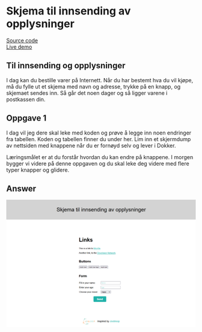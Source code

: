 # Skjema til innsending av opplysninger

[Source code](https://github.com/chriskodehub/KH-4_Skjema-til-nnsending-av-opplysninger)  
[Live demo](https://chriskodehub.github.io/KH-4_Skjema-til-nnsending-av-opplysninger/)

## Til innsending og opplysninger
I dag kan du bestille varer på Internett. Når du har bestemt hva du vil kjøpe, må du fylle ut et skjema med navn og adresse, trykke på en knapp, og skjemaet sendes inn. Så går det noen dager og så ligger varene i postkassen din.

## Oppgave 1
I dag vil jeg dere skal leke med koden og prøve å legge inn noen endringer fra tabellen. Koden og tabellen finner du under her.
Lim inn et skjermdump av nettsiden med knappene når du er fornøyd selv og lever i Dokker. 

Læringsmålet er at du forstår hvordan du kan endre på knappene. I morgen bygger vi videre på denne oppgaven og du skal leke deg videre med flere typer knapper og glidere. 

## Answer
![demo](img/demo.png)